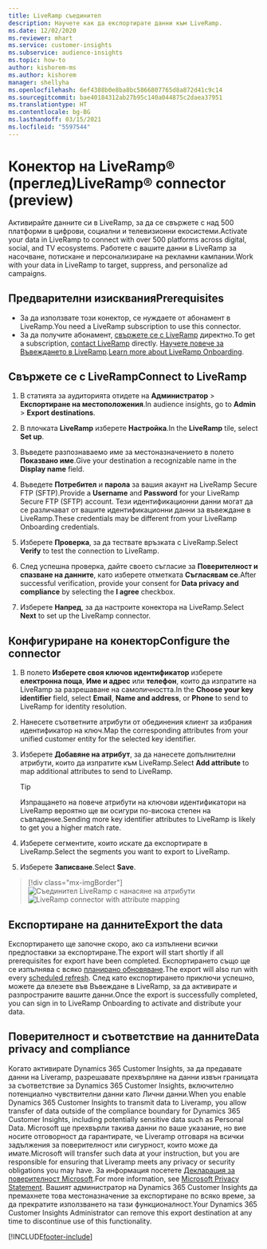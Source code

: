 ```yaml
---
title: LiveRamp съединител
description: Научете как да експортирате данни към LiveRamp.
ms.date: 12/02/2020
ms.reviewer: mhart
ms.service: customer-insights
ms.subservice: audience-insights
ms.topic: how-to
author: kishorem-ms
ms.author: kishorem
manager: shellyha
ms.openlocfilehash: 6ef4388b0e8ba8bc5866807765d8a872d41c9c14
ms.sourcegitcommit: bae40184312ab27b95c140a044875c2daea37951
ms.translationtype: HT
ms.contentlocale: bg-BG
ms.lasthandoff: 03/15/2021
ms.locfileid: "5597544"
---
```

# <a name="liverampreg-connector-preview"></a><span data-ttu-id="0c444-103">Конектор на LiveRamp&reg; (преглед)</span><span class="sxs-lookup"><span data-stu-id="0c444-103">LiveRamp&reg; connector (preview)</span></span>

<span data-ttu-id="0c444-104">Активирайте данните си в LiveRamp, за да се свържете с над 500 платформи в цифрови, социални и телевизионни екосистеми.</span><span class="sxs-lookup"><span data-stu-id="0c444-104">Activate your data in LiveRamp to connect with over 500 platforms across digital, social, and TV ecosystems.</span></span> <span data-ttu-id="0c444-105">Работете с вашите данни в LiveRamp за насочване, потискане и персонализиране на рекламни кампании.</span><span class="sxs-lookup"><span data-stu-id="0c444-105">Work with your data in LiveRamp to target, suppress, and personalize ad campaigns.</span></span>

## <a name="prerequisites"></a><span data-ttu-id="0c444-106">Предварителни изисквания</span><span class="sxs-lookup"><span data-stu-id="0c444-106">Prerequisites</span></span>

- <span data-ttu-id="0c444-107">За да използвате този конектор, се нуждаете от абонамент в LiveRamp.</span><span class="sxs-lookup"><span data-stu-id="0c444-107">You need a LiveRamp subscription to use this connector.</span></span>
- <span data-ttu-id="0c444-108">За да получите абонамент, [свържете се с LiveRamp](https://liveramp.com/contact/) директно.</span><span class="sxs-lookup"><span data-stu-id="0c444-108">To get a subscription, [contact LiveRamp](https://liveramp.com/contact/) directly.</span></span> <span data-ttu-id="0c444-109">[Научете повече за Въвеждането в LiveRamp](https://liveramp.com/our-platform/data-onboarding/).</span><span class="sxs-lookup"><span data-stu-id="0c444-109">[Learn more about LiveRamp Onboarding](https://liveramp.com/our-platform/data-onboarding/).</span></span>

## <a name="connect-to-liveramp"></a><span data-ttu-id="0c444-110">Свържете се с LiveRamp</span><span class="sxs-lookup"><span data-stu-id="0c444-110">Connect to LiveRamp</span></span>

1. <span data-ttu-id="0c444-111">В статията за аудиторията отидете на **Администратор** > **Експортиране на местоположения**.</span><span class="sxs-lookup"><span data-stu-id="0c444-111">In audience insights, go to **Admin** > **Export destinations**.</span></span>

1. <span data-ttu-id="0c444-112">В плочката **LiveRamp** изберете **Настройка**.</span><span class="sxs-lookup"><span data-stu-id="0c444-112">In the **LiveRamp** tile, select **Set up**.</span></span>

1. <span data-ttu-id="0c444-113">Въведете разпознаваемо име за местоназначението в полето **Показвано име**.</span><span class="sxs-lookup"><span data-stu-id="0c444-113">Give your destination a recognizable name in the **Display name** field.</span></span>

1. <span data-ttu-id="0c444-114">Въведете **Потребител** и **парола** за вашия акаунт на LiveRamp Secure FTP (SFTP).</span><span class="sxs-lookup"><span data-stu-id="0c444-114">Provide a **Username** and **Password** for your LiveRamp Secure FTP (SFTP) account.</span></span>
<span data-ttu-id="0c444-115">Тези идентификационни данни могат да се различават от вашите идентификационни данни за въвеждане в LiveRamp.</span><span class="sxs-lookup"><span data-stu-id="0c444-115">These credentials may be different from your LiveRamp Onboarding credentials.</span></span>

1. <span data-ttu-id="0c444-116">Изберете **Проверка**, за да тествате връзката с LiveRamp.</span><span class="sxs-lookup"><span data-stu-id="0c444-116">Select **Verify** to test the connection to LiveRamp.</span></span>

1. <span data-ttu-id="0c444-117">След успешна проверка, дайте своето съгласие за **Поверителност и спазване на данните**, като изберете отметката **Съгласявам се**.</span><span class="sxs-lookup"><span data-stu-id="0c444-117">After successful verification, provide your consent for **Data privacy and compliance** by selecting the **I agree** checkbox.</span></span>

1. <span data-ttu-id="0c444-118">Изберете **Напред**, за да настроите конектора на LiveRamp.</span><span class="sxs-lookup"><span data-stu-id="0c444-118">Select **Next** to set up the LiveRamp connector.</span></span>

## <a name="configure-the-connector"></a><span data-ttu-id="0c444-119">Конфигуриране на конектор</span><span class="sxs-lookup"><span data-stu-id="0c444-119">Configure the connector</span></span>

1. <span data-ttu-id="0c444-120">В полето **Изберете своя ключов идентификатор** изберете **електронна поща**, **Име и адрес** или **телефон**, които да изпратите на LiveRamp за разрешаване на самоличността.</span><span class="sxs-lookup"><span data-stu-id="0c444-120">In the **Choose your key identifier** field, select **Email**,  **Name and address**, or **Phone** to send to LiveRamp for identity resolution.</span></span>

1. <span data-ttu-id="0c444-121">Нанесете съответните атрибути от обединения клиент за избрания идентификатор на ключ.</span><span class="sxs-lookup"><span data-stu-id="0c444-121">Map the corresponding attributes from your unified customer entity for the selected key identifier.</span></span>

1. <span data-ttu-id="0c444-122">Изберете **Добавяне на атрибут**, за да нанесете допълнителни атрибути, които да изпратите към LiveRamp.</span><span class="sxs-lookup"><span data-stu-id="0c444-122">Select **Add attribute** to map additional attributes to send to LiveRamp.</span></span>

   > [!TIP]
   > <span data-ttu-id="0c444-123">Изпращането на повече атрибути на ключови идентификатори на LiveRamp вероятно ще ви осигури по-висока степен на съвпадение.</span><span class="sxs-lookup"><span data-stu-id="0c444-123">Sending more key identifier attributes to LiveRamp is likely to get you a higher match rate.</span></span>

1. <span data-ttu-id="0c444-124">Изберете сегментите, които искате да експортирате в LiveRamp.</span><span class="sxs-lookup"><span data-stu-id="0c444-124">Select the segments you want to export to LiveRamp.</span></span>

1. <span data-ttu-id="0c444-125">Изберете **Записване**.</span><span class="sxs-lookup"><span data-stu-id="0c444-125">Select **Save**.</span></span>

> [!div class="mx-imgBorder"]
> <span data-ttu-id="0c444-126">![Съединител LiveRamp с нанасяне на атрибути](media/export-liveramp-segments.png "Съединител LiveRamp с нанасяне на атрибути")</span><span class="sxs-lookup"><span data-stu-id="0c444-126">![LiveRamp connector with attribute mapping](media/export-liveramp-segments.png "LiveRamp connector with attribute mapping")</span></span>

## <a name="export-the-data"></a><span data-ttu-id="0c444-127">Експортиране на данните</span><span class="sxs-lookup"><span data-stu-id="0c444-127">Export the data</span></span>

<span data-ttu-id="0c444-128">Експортирането ще започне скоро, ако са изпълнени всички предпоставки за експортиране.</span><span class="sxs-lookup"><span data-stu-id="0c444-128">The export will start shortly if all prerequisites for export have been completed.</span></span> <span data-ttu-id="0c444-129">Експортирането също ще се изпълнява с всяко [планирано обновяване](system.md#schedule-tab).</span><span class="sxs-lookup"><span data-stu-id="0c444-129">The export will also run with every [scheduled refresh](system.md#schedule-tab).</span></span>
<span data-ttu-id="0c444-130">След като експортирането приключи успешно, можете да влезете във Въвеждане в LiveRamp, за да активирате и разпространите вашите данни.</span><span class="sxs-lookup"><span data-stu-id="0c444-130">Once the export is successfully completed, you can sign in to LiveRamp Onboarding to activate and distribute your data.</span></span>

## <a name="data-privacy-and-compliance"></a><span data-ttu-id="0c444-131">Поверителност и съответствие на данните</span><span class="sxs-lookup"><span data-stu-id="0c444-131">Data privacy and compliance</span></span>

<span data-ttu-id="0c444-132">Когато активирате Dynamics 365 Customer Insights, за да предавате данни на Liveramp, разрешавате прехвърляне на данни извън границата за съответствие за Dynamics 365 Customer Insights, включително потенциално чувствителни данни като Лични данни.</span><span class="sxs-lookup"><span data-stu-id="0c444-132">When you enable Dynamics 365 Customer Insights to transmit data to Liveramp, you allow transfer of data outside of the compliance boundary for Dynamics 365 Customer Insights, including potentially sensitive data such as Personal Data.</span></span> <span data-ttu-id="0c444-133">Microsoft ще прехвърли такива данни по ваше указание, но вие носите отговорност да гарантирате, че Liveramp отговаря на всички задължения за поверителност или сигурност, които може да имате.</span><span class="sxs-lookup"><span data-stu-id="0c444-133">Microsoft will transfer such data at your instruction, but you are responsible for ensuring that Liveramp meets any privacy or security obligations you may have.</span></span> <span data-ttu-id="0c444-134">За информация посетете [Декларация за поверителност Microsoft](https://go.microsoft.com/fwlink/?linkid=396732).</span><span class="sxs-lookup"><span data-stu-id="0c444-134">For more information, see [Microsoft Privacy Statement](https://go.microsoft.com/fwlink/?linkid=396732).</span></span>
<span data-ttu-id="0c444-135">Вашият администратор на Dynamics 365 Customer Insights да премахнете това местоназначение за експортиране по всяко време, за да прекратите използването на тази функционалност.</span><span class="sxs-lookup"><span data-stu-id="0c444-135">Your Dynamics 365 Customer Insights Administrator can remove this export destination at any time to discontinue use of this functionality.</span></span>

[!INCLUDE[footer-include](../includes/footer-banner.md)]